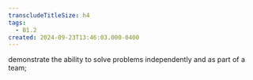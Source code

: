 ```yaml
---
transcludeTitleSize: h4
tags:
  - B1.2
created: 2024-09-23T13:46:03.000-0400
---
```

demonstrate the ability to solve problems independently and as part of a team; 